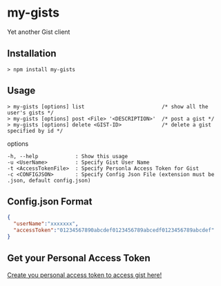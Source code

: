 # my-gists

Yet another Gist client

## Installation

```
> npm install my-gists
```

## Usage

```
> my-gists [options] list                         /* show all the user's gists */
> my-gists [options] post <File> '<DESCRIPTION>'  /* post a gist */
> my-gists [options] delete <GIST-ID>             /* delete a gist specified by id */
```

options

```
-h, --help            : Show this usage
-u <UserName>         : Specify Gist User Name
-t <AccessTokenFile>  : Specify Personla Access Token for Gist
-c <CONFIGJSON>       : Specify Config Json File (extension must be .json, default config.json) 
```

## Config.json Format

``` json
{
  "userName":"xxxxxxx",
  "accessToken":"01234567890abcdef0123456789abcedf0123456789abcdef"
}
```

## Get your Personal Access Token

[Create you personal access token to access gist here!](https://github.com/settings/tokens)
